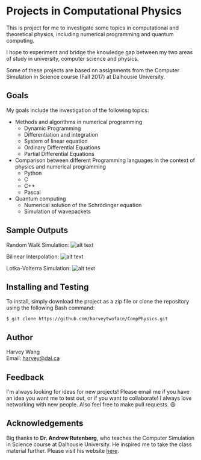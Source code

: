 # Projects in Computational Physics

This is project for me to investigate some topics in computational and theoretical physics, including numerical programming and quantum computing.

I hope to experiment and bridge the knowledge gap between my two areas of study in university, computer science and physics.

Some of these projects are based on assignments from the Computer Simulation in Science course (Fall 2017) at Dalhousie University.

## Goals

My goals include the investigation of the following topics:
* Methods and algorithms in numerical programming
    * Dynamic Programming
    * Differentiation and integration
    * System of linear equation
    * Ordinary Differential Equations
    * Partial Differential Equations
* Comparison between different Programming languages in the context of physics and numerical programming
    * Python
    * C
    * C++
    * Pascal
* Quantum computing
    * Numerical solution of the Schrödinger equation
    * Simulation of wavepackets

## Sample Outputs

Random Walk Simulation:
![alt text](https://github.com/harveytwoface/CompPhysics/blob/master/Random%20Walk%20Simulation/Sample%20Outputs/Sim.png)

Bilinear Interpolation:
![alt text](https://github.com/harvey2phase/CompPhysics/blob/master/Bilinear%20Interpolation/Sample%20Output.png)

Lotka-Volterra Simulation:
![alt text](https://github.com/harvey2phase/CompPhysics/blob/master/Lotka-Volterra%20Simulation/Output%20Graphs/Function%20of%20Time/10000%20RK4.png)

## Installing and Testing

To install, simply download the project as a zip file or clone the repository using the following Bash command:

```
$ git clone https://github.com/harveytwoface/CompPhysics.git
```

## Author

Harvey Wang <br />
Email: harvey@dal.ca <br />

## Feedback

I'm always looking for ideas for new projects! Please email me if you have an idea you want me to test out, or if you want to collaborate! I always love networking with new people. Also feel free to make pull requests. 😃

## Acknowledgements

Big thanks to **Dr. Andrew Rutenberg**, who teaches the Computer Simulation in Science course at Dalhousie University. He inspired me to take the class material further. Please visit his website [here](http://fizz.phys.dal.ca/~adr/).
